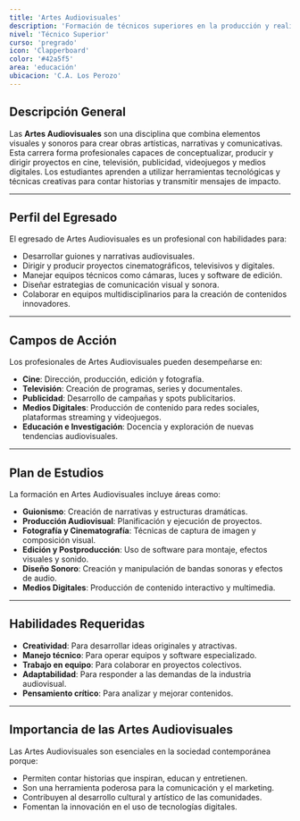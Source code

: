 ```yaml
---
title: 'Artes Audiovisuales'
description: 'Formación de técnicos superiores en la producción y realización de obras audiovisuales.'
nivel: 'Técnico Superior'
curso: 'pregrado'
icon: 'Clapperboard'
color: '#42a5f5'
area: 'educación'
ubicacion: 'C.A. Los Perozo'
---
```


## Descripción General
Las **Artes Audiovisuales** son una disciplina que combina elementos visuales y sonoros para crear obras artísticas, narrativas y comunicativas. Esta carrera forma profesionales capaces de conceptualizar, producir y dirigir proyectos en cine, televisión, publicidad, videojuegos y medios digitales. Los estudiantes aprenden a utilizar herramientas tecnológicas y técnicas creativas para contar historias y transmitir mensajes de impacto.

---

## Perfil del Egresado
El egresado de Artes Audiovisuales es un profesional con habilidades para:
- Desarrollar guiones y narrativas audiovisuales.
- Dirigir y producir proyectos cinematográficos, televisivos y digitales.
- Manejar equipos técnicos como cámaras, luces y software de edición.
- Diseñar estrategias de comunicación visual y sonora.
- Colaborar en equipos multidisciplinarios para la creación de contenidos innovadores.

---

## Campos de Acción
Los profesionales de Artes Audiovisuales pueden desempeñarse en:
- **Cine**: Dirección, producción, edición y fotografía.
- **Televisión**: Creación de programas, series y documentales.
- **Publicidad**: Desarrollo de campañas y spots publicitarios.
- **Medios Digitales**: Producción de contenido para redes sociales, plataformas streaming y videojuegos.
- **Educación e Investigación**: Docencia y exploración de nuevas tendencias audiovisuales.

---

## Plan de Estudios
La formación en Artes Audiovisuales incluye áreas como:
- **Guionismo**: Creación de narrativas y estructuras dramáticas.
- **Producción Audiovisual**: Planificación y ejecución de proyectos.
- **Fotografía y Cinematografía**: Técnicas de captura de imagen y composición visual.
- **Edición y Postproducción**: Uso de software para montaje, efectos visuales y sonido.
- **Diseño Sonoro**: Creación y manipulación de bandas sonoras y efectos de audio.
- **Medios Digitales**: Producción de contenido interactivo y multimedia.

---

## Habilidades Requeridas
- **Creatividad**: Para desarrollar ideas originales y atractivas.
- **Manejo técnico**: Para operar equipos y software especializado.
- **Trabajo en equipo**: Para colaborar en proyectos colectivos.
- **Adaptabilidad**: Para responder a las demandas de la industria audiovisual.
- **Pensamiento crítico**: Para analizar y mejorar contenidos.

---

## Importancia de las Artes Audiovisuales
Las Artes Audiovisuales son esenciales en la sociedad contemporánea porque:
- Permiten contar historias que inspiran, educan y entretienen.
- Son una herramienta poderosa para la comunicación y el marketing.
- Contribuyen al desarrollo cultural y artístico de las comunidades.
- Fomentan la innovación en el uso de tecnologías digitales.